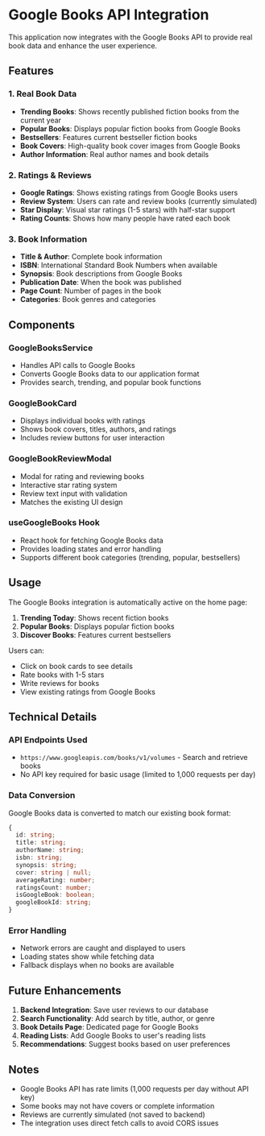 # Google Books API Integration

This application now integrates with the Google Books API to provide real book data and enhance the user experience.

## Features

### 1. Real Book Data
- **Trending Books**: Shows recently published fiction books from the current year
- **Popular Books**: Displays popular fiction books from Google Books
- **Bestsellers**: Features current bestseller fiction books
- **Book Covers**: High-quality book cover images from Google Books
- **Author Information**: Real author names and book details

### 2. Ratings & Reviews
- **Google Ratings**: Shows existing ratings from Google Books users
- **Review System**: Users can rate and review books (currently simulated)
- **Star Display**: Visual star ratings (1-5 stars) with half-star support
- **Rating Counts**: Shows how many people have rated each book

### 3. Book Information
- **Title & Author**: Complete book information
- **ISBN**: International Standard Book Numbers when available
- **Synopsis**: Book descriptions from Google Books
- **Publication Date**: When the book was published
- **Page Count**: Number of pages in the book
- **Categories**: Book genres and categories

## Components

### GoogleBooksService
- Handles API calls to Google Books
- Converts Google Books data to our application format
- Provides search, trending, and popular book functions

### GoogleBookCard
- Displays individual books with ratings
- Shows book covers, titles, authors, and ratings
- Includes review buttons for user interaction

### GoogleBookReviewModal
- Modal for rating and reviewing books
- Interactive star rating system
- Review text input with validation
- Matches the existing UI design

### useGoogleBooks Hook
- React hook for fetching Google Books data
- Provides loading states and error handling
- Supports different book categories (trending, popular, bestsellers)

## Usage

The Google Books integration is automatically active on the home page:

1. **Trending Today**: Shows recent fiction books
2. **Popular Books**: Displays popular fiction books
3. **Discover Books**: Features current bestsellers

Users can:
- Click on book cards to see details
- Rate books with 1-5 stars
- Write reviews for books
- View existing ratings from Google Books

## Technical Details

### API Endpoints Used
- `https://www.googleapis.com/books/v1/volumes` - Search and retrieve books
- No API key required for basic usage (limited to 1,000 requests per day)

### Data Conversion
Google Books data is converted to match our existing book format:
```typescript
{
  id: string;
  title: string;
  authorName: string;
  isbn: string;
  synopsis: string;
  cover: string | null;
  averageRating: number;
  ratingsCount: number;
  isGoogleBook: boolean;
  googleBookId: string;
}
```

### Error Handling
- Network errors are caught and displayed to users
- Loading states show while fetching data
- Fallback displays when no books are available

## Future Enhancements

1. **Backend Integration**: Save user reviews to our database
2. **Search Functionality**: Add search by title, author, or genre
3. **Book Details Page**: Dedicated page for Google Books
4. **Reading Lists**: Add Google Books to user's reading lists
5. **Recommendations**: Suggest books based on user preferences

## Notes

- Google Books API has rate limits (1,000 requests per day without API key)
- Some books may not have covers or complete information
- Reviews are currently simulated (not saved to backend)
- The integration uses direct fetch calls to avoid CORS issues
